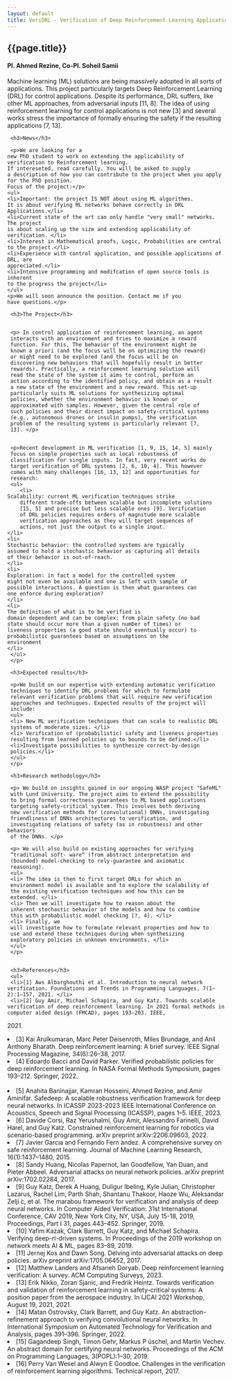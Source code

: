 ```yaml
---
layout: default
title: VeriDRL - Verification of Deep Reinforcement Learning Applications
---
```


<div class="post">
     <h2> {{page.title}} </h2>
     <h4>PI. Ahmed Rezine, Co-PI. Soheil Samii</h4>
     <p class="intro"><span class="dropcap">M</span>achine learning (ML)
     solutions are being massively adopted
     in all sorts of applications. This project particularly targets
     Deep Reinforcement Learning (DRL) for control
     applications. Despite its performance, DRL suffers, like other ML
     approaches, from adversarial inputs [11, 8]. The idea of using
     reinforcement learning for control applications is not new [3]
     and several works stress the importance of formally ensuring the
     safety if the resulting applications [7, 13].</p>

     <h3>News</h3>	

     <p>We are looking for a
    new PhD student to work on extending the applicability of
    verification to Reinforcement learning.
    If intereseted, read carefully. You will be asked to supply
    a description of how you can contribute to the project when you apply for the PhD position. 
    Focus of the project:</p>
    <ul>
    <li>Important: the project IS NOT about using ML algorithms.
    It is about verifying ML networks behave correctly in DRL Applications.</li>
    <li>Current state of the art can only handle "very small" networks. The project
    is about scaling up the size and extending applicability of verification. </li>
    <li>Interest in Mathematical proofs, Logic, Probabilities are central to the project.</li>
    <li>Experience with control application, and possible applications of DRL, are
    appreciated.</li>	
    <li>Intensive programming and modifcation of open source tools is inherent
    to the progress the project</li>
    </ul>
    <p>We will soon announce the position. Contact me if you
    have questions.</p>

     <h3>The Project</h3>	


     <p> In control application of reinforcement learning, an agent
     interacts with an environment and tries to maximize a reward
     function. For this, The behavior of the environment might be
     known a priori (and the focus will be on optimizing the reward)
     or might need to be explored (and the focus will be on
     discovering new behaviors that will hopefully result in better
     rewards). Practically, a reinforcement learning solution will
     read the state of the system it aims to control, perform an
     action according to the identified policy, and obtain as a result
     a new state of the environment and a new reward. This set-up
     particularly suits ML solutions for synthesizing optimal
     policies, whether the environment behavior is known or
     approximated with samples. However, given the central role of
     such policies and their direct impact on safety-critical systems
     (e.g., autonomous drones or insulin pumps), the verification
     problem of the resulting systems is particularly relevant [7,
     13]. </p>


     <p>Recent development in ML verification [1, 9, 15, 14, 5] mainly
     focus on simple properties such as local robustness of
     classification for single inputs. In fact, very recent works do
     target verification of DRL systems [2, 6, 10, 4]. This however
     comes with many challenges [16, 13, 12] and opportunities for
     research:
     <ul>
        <li>
	Scalability: current ML verification techniques strike
        different trade-offs between scalable but incomplete solutions
        [15, 5] and precise but less scalable ones [9]. Verification
        of DRL policies requires orders of magnitude more scalable
        verification approaches as they will target sequences of
        actions, not just the output to a single input.
	</li>
	<li>
	Stochastic behavior: the controlled systems are typically
	assumed to hold a stochastic behavior as capturing all details
	of their behavior is out-of-reach.
	</li>
	<li>
	Exploration: in fact a model for the controlled system
	might not even be available and one is left with sample of
	possible interactions. A question is then what guarantees can
	one enforce during exploration?
	</li>
	<li>
	The definition of what is to be verified is
	domain dependent and can be complex: from plain safety (no bad
	state should occur more than a given number of times) or
	liveness properties (a good state should eventually occur) to
	probabilistic guarantees based on assumptions on the
	environment
	</li>
     </ul>
     </p>

     <h3>Expected results</h3>
     
     <p>We build on our expertise with extending automatic verification
     techniques to identify DRL problems for which to formulate
     relevant verification problems that will require new verification
     approaches and techniques. Expected results of the project will
     include:
     <ul>
     <li> New ML verification techniques that can scale to realistic DRL
     systems of moderate sizes. </li>
     <li> Verification of (probabilistic) safety and liveness properties
     resulting from learned policies up to bounds to be defined.</li>
     <li>Investigate possibilities to synthesize correct-by-design
     policies.</li>
     </ul>
     </p>

     <h3>Research methodology</h3>

     <p> We build on insights gained in our ongoing WASP project "SafeML"
     with Lund University. The project aims to extend the possibility
     to bring formal correctness guarantees to ML based applications
     targeting safety-critical system. This involves both deriving
     new verification methods for (convolutional) DNNs, investigating
     friendliness of DNNs architectures to verification, and 
     investigating relations of safety (as in robustness) and other behaviors
     of the DNNs. </p>

     <p> We will also build on existing approaches for verifying
     “traditional soft- ware” (from abstract interpretation and
     (bounded) model-checking to rely-guarantee and axiomatic
     reasoning).
     <ul>
     <li> The idea is then to first target DRLs for which an
     environment model is available and to explore the scalability of
     the existing verification techniques and how this can be
     extended. </li>
     <li> Then we will investigate how to reason about the
     inherent stochastic behavior of the models and how to combine
     this with probabilistic model checking [?, 4]. </li>
     <li> Finally, we
     will investigate how to formulate relevant properties and how to
     use and extend these techniques during when synthesizing
     exploratory policies in unknown environments. </li>
     </ul>
     </p>


     <h3>References</h3>
     <ul>
     <li>[1] Aws Albarghouthi et al. Introduction to neural network verification. Foundations and Trends in Programming Languages, 7(1–2):1–157, 2021. </li>
     <li>[2] Guy Amir, Michael Schapira, and Guy Katz. Towards scalable verification of deep reinforcement learning. In 2021 formal methods in computer aided design (FMCAD), pages 193–203. IEEE,
2021.</li>
     <li>[3] Kai Arulkumaran, Marc Peter Deisenroth, Miles Brundage, and Anil Anthony Bharath. Deep reinforcement learning: A brief survey. IEEE Signal Processing Magazine, 34(6):26–38, 2017.</li>
     <li>[4] Edoardo Bacci and David Parker. Verified probabilistic policies for deep reinforcement learning. In NASA Formal Methods Symposium, pages 193–212. Springer, 2022.</li>     
     <li>[5] Anahita Baninajjar, Kamran Hosseini, Ahmed Rezine, and Amir Aminifar. Safedeep: A scalable robustness verification framework for deep neural networks. In ICASSP 2023-2023 IEEE International Conference on Acoustics, Speech and Signal Processing (ICASSP), pages 1–5. IEEE,
2023.</li>
     <li>[6] Davide Corsi, Raz Yerushalmi, Guy Amir, Alessandro Farinelli, David Harel, and Guy Katz. Constrained reinforcement learning for robotics via scenario-based programming. arXiv preprint arXiv:2206.09603, 2022.</li>
     <li>[7] Javier Garcıa and Fernando Fern ́andez. A comprehensive survey on safe reinforcement learning. Journal of Machine Learning Research, 16(1):1437–1480, 2015.</li>
     <li>[8] Sandy Huang, Nicolas Papernot, Ian Goodfellow, Yan Duan, and Pieter Abbeel. Adversarial attacks on neural network policies. arXiv preprint arXiv:1702.02284, 2017.</li>
     <li>[9] Guy Katz, Derek A Huang, Duligur Ibeling, Kyle Julian, Christopher Lazarus, Rachel Lim, Parth Shah, Shantanu Thakoor, Haoze Wu, Aleksandar Zelji ́c, et al. The marabou framework for verification and analysis of deep neural networks. In Computer Aided Verification: 31st International Conference, CAV 2019, New York City, NY, USA, July 15-18, 2019, Proceedings, Part I 31, pages 443–452. Springer, 2019.</li>
     <li>[10]  Yafim Kazak, Clark Barrett, Guy Katz, and Michael Schapira. Verifying deep-rl-driven systems. In Proceedings of the 2019 workshop on network meets AI & ML, pages 83–89, 2019.</li>
     <li>[11] Jernej Kos and Dawn Song. Delving into adversarial attacks on deep policies. arXiv preprint arXiv:1705.06452, 2017.</li>
     <li>[12] Matthew Landers and Afsaneh Doryab. Deep reinforcement learning verification: A survey. ACM Computing Surveys, 2023.</li>
     <li>[13] Erik Nikko, Zoran Sjanic, and Fredrik Heintz. Towards verification and validation of reinforcement learning in safety-critical systems: A position paper from the aerospace industry. In IJCAI 2021 Workshop, August 19, 2021, 2021.</li>
     <li>[14] Matan Ostrovsky, Clark Barrett, and Guy Katz. An abstraction-refinement approach to verifying convolutional neural networks. In International Symposium on Automated Technology for Verification and Analysis, pages 391–396. Springer, 2022.</li>
     <li>[15] Gagandeep Singh, Timon Gehr, Markus P ̈uschel, and Martin Vechev. An abstract domain for certifying neural networks. Proceedings of the ACM on Programming Languages, 3(POPL):1–30, 2019.</li>
     <li>[16] Perry Van Wesel and Alwyn E Goodloe. Challenges in the verification of reinforcement learning algorithms. Technical report, 2017.</li>
     </ul>
</div>

